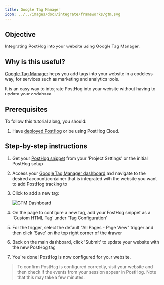 ```yaml
---
title: Google Tag Manager
icon: ../../images/docs/integrate/frameworks/gtm.svg
---
```


## Objective

Integrating PostHog into your website using Google Tag Manager.

## Why is this useful?

[Google Tag Manager](https://marketingplatform.google.com/about/tag-manager/) helps you add tags into your website in a codeless way, for services such as marketing and analytics tools. 

It is an easy way to integrate PostHog into your website without having to update your codebase. 

## Prerequisites

To follow this tutorial along, you should:

1. Have [deployed PostHog](/docs/deployment) or be using PostHog Cloud.

## Step-by-step instructions

1. Get your [PostHog snippet](/docs/integrate?tab=snippet) from your 'Project Settings' or the initial PostHog setup
2. Access your [Google Tag Manager dashboard](https://tagmanager.google.com/) and navigate to the desired account/container that is integrated with the website you want to add PostHog tracking to
3. Click to add a new tag:
    
    ![GTM Dashboard](../../../images/tutorials/gtm/dashboard.png)
    
4. On the page to configure a new tag, add your PostHog snippet as a 'Custom HTML Tag' under 'Tag Configuration'
5. For the trigger, select the default "All Pages - Page View" trigger and then click 'Save' on the top right corner of the drawer
6. Back on the main dashboard, click 'Submit' to update your website with the new PostHog tag
7. You're done! PostHog is now configured for your website.

> To confirm PostHog is configured correctly, visit your website and then check if the events from your session appear in PostHog. Note that this may take a few minutes.
